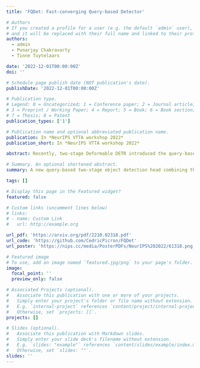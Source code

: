 ```yaml
---
title: 'FQDet: Fast-converging Query-based Detector'

# Authors
# If you created a profile for a user (e.g. the default `admin` user), write the username (folder name) here
# and it will be replaced with their full name and linked to their profile.
authors:
  - admin
  - Punarjay Chakravarty
  - Tinne Tuytelaars

date: '2022-12-01T00:00:00Z'
doi: ''

# Schedule page publish date (NOT publication's date).
publishDate: '2022-12-01T00:00:00Z'

# Publication type.
# Legend: 0 = Uncategorized; 1 = Conference paper; 2 = Journal article;
# 3 = Preprint / Working Paper; 4 = Report; 5 = Book; 6 = Book section;
# 7 = Thesis; 8 = Patent
publication_types: ['1']

# Publication name and optional abbreviated publication name.
publication: In *NeurIPS VTTA workshop 2022*
publication_short: In *NeurIPS VTTA workshop 2022*

abstract: Recently, two-stage Deformable DETR introduced the query-based two-stage head, a new type of two-stage head different from the region-based two-stage heads of classical detectors as Faster R-CNN. In query-based two-stage heads, the second stage selects one feature per detection processed by a transformer, called the query, as opposed to pooling a rectangular grid of features processed by CNNs as in region-based detectors. In this work, we improve the query-based head by improving the prior of the cross-attention operation with anchors, significantly speeding up the convergence while increasing its performance. Additionally, we empirically show that by improving the cross-attention prior, auxiliary losses and iterative bounding box mechanisms typically used by DETR-based detectors are no longer needed. By combining the best of both the classical and the DETR-based detectors, our FQDet head peaks at 45.4 AP on the 2017 COCO validation set when using a ResNet-50+TPN backbone, only after training for 12 epochs using the 1x schedule. We outperform other high-performing two-stage heads such as e.g. Cascade R-CNN, while using the same backbone and while being computationally cheaper. Additionally, when using the large ResNeXt-101-DCN+TPN backbone and multi-scale testing, our FQDet head achieves 52.9 AP on the 2017 COCO test-dev set after only 12 epochs of training.

# Summary. An optional shortened abstract.
summary: A new query-based two-stage object detection head combining the best of both classical and DETR-based detectors, by improving the cross-attention prior with anchors and introducing the effective top-k matching scheme.

tags: []

# Display this page in the Featured widget?
featured: false

# Custom links (uncomment lines below)
# links:
# - name: Custom Link
#   url: http://example.org

url_pdf: 'https://arxiv.org/pdf/2210.02318.pdf'
url_code: 'https://github.com/CedricPicron/FQDet'
url_poster: 'https://nips.cc/media/PosterPDFs/NeurIPS%202022/61318.png'

# Featured image
# To use, add an image named `featured.jpg/png` to your page's folder.
image:
  focal_point: ''
  preview_only: false

# Associated Projects (optional).
#   Associate this publication with one or more of your projects.
#   Simply enter your project's folder or file name without extension.
#   E.g. `internal-project` references `content/project/internal-project/index.md`.
#   Otherwise, set `projects: []`.
projects: []

# Slides (optional).
#   Associate this publication with Markdown slides.
#   Simply enter your slide deck's filename without extension.
#   E.g. `slides: "example"` references `content/slides/example/index.md`.
#   Otherwise, set `slides: ""`.
slides: ''
---
```

